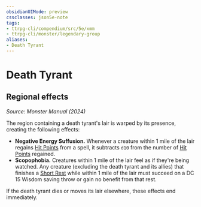 ```yaml
---
obsidianUIMode: preview
cssclasses: json5e-note
tags:
- ttrpg-cli/compendium/src/5e/xmm
- ttrpg-cli/monster/legendary-group
aliases:
- Death Tyrant
---
```

# Death Tyrant

## Regional effects
_Source: Monster Manual (2024)_

The region containing a death tyrant's lair is warped by its presence, creating the following effects:

- **Negative Energy Suffusion.** Whenever a creature within 1 mile of the lair regains [Hit Points](Інструменти%20ДМ/CLI/rules/variant-rules/hit-points-xphb.md) from a spell, it subtracts `d10` from the number of [Hit Points](Інструменти%20ДМ/CLI/rules/variant-rules/hit-points-xphb.md) regained.  
- **Scopophobia.** Creatures within 1 mile of the lair feel as if they're being watched. Any creature (excluding the death tyrant and its allies) that finishes a [Short Rest](Інструменти%20ДМ/CLI/rules/variant-rules/short-rest-xphb.md) while within 1 mile of the lair must succeed on a DC 15 Wisdom saving throw or gain no benefit from that rest.  

If the death tyrant dies or moves its lair elsewhere, these effects end immediately.